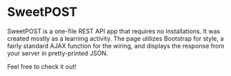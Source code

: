 # SweetPOST

SweetPOST is a one-file REST API app that requires no installations. It was created mostly as a learning activity.
The page utilizes Bootstrap for style, a fairly standard AJAX function for the wiring, and displays the response from your server in pretty-printed JSON.

Feel free to check it out!

